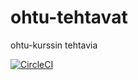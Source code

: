# ohtu-tehtavat
ohtu-kurssin tehtavia

[![CircleCI](https://circleci.com/gh/terodotus/ohtu-tehtavat.svg?style=svg)](https://circleci.com/gh/terodotus/ohtu-tehtavat)
